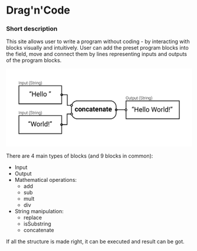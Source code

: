 # Drag'n'Code

### Short description
This site allows user to write a program without coding - by interacting with blocks visually and intuitively.
User can add the preset program blocks into the field, move and connect them by lines representing inputs and outputs of the program blocks.

![Sketched example of blocks' group](https://github.com/varivera/LabSSE/blob/folder-design/irek-nazmiev/img/example-sketch.png?raw=true)

There are 4 main types of blocks (and 9 blocks in common):
* Input
* Output
* Mathematical operations:
    * add
    * sub
    * mult
    * div
* String manipulation:
    * replace
    * isSubstring
    * concatenate

If all the structure is made right, it can be executed and result can be got.
